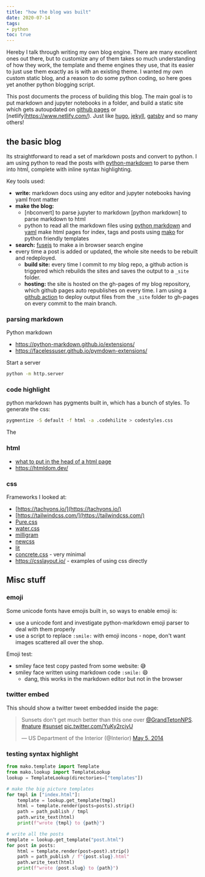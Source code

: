 ```yaml
---
title: "how the blog was built"
date: 2020-07-14
tags:
- python
toc: true
---
```


Hereby I talk through writing my own blog engine. There are many excellent ones out there, but to customize any of them takes so much understanding of how they work, the template and theme engines they use, that its easier to just use them exactly as is with an existing theme. I wanted my own custom static blog, and a reason to do some python coding, so here goes yet another python blogging script.

This post documents the process of building this blog. The main goal is to put markdown and jupyter notebooks in a folder, and build a static site which gets autoupdated on [github pages](https://pages.github.com/) or [netlify]https://www.netlify.com/). Just like [hugo](https://gohugo.io/), [jekyll](https://jekyllrb.com/), [gatsby](https://www.gatsbyjs.org/) and so many others!

## the basic blog

Its straightforward to read a set of markdown posts and convert to python. I am using python to read the posts with [python-markdown](https://python-markdown.github.io/) to parse them into html, complete with inline syntax highlighting.

Key tools used:

- **write:** markdown docs using any editor and jupyter notebooks having yaml front matter
- **make the blog:** 
  - [nbconvert] to parse jupyter to markdown [python markdown] to parse markdown to html
  - python to read all the markdown files using [python markdown](https://python-markdown.github.io/) and [yaml](https://pyyaml.org/wiki/PyYAMLDocumentation) make html pages for index, tags and posts using [mako](https://www.makotemplates.org/) for python friendly templates
- **search:** [fusejs](https://fusejs.io/) to make a in browser search engine
- every time a post is added or updated, the whole site needs to be rebuilt and redeployed. 
  - **build site:** every time I commit to my blog repo, a github action is triggered which rebuilds the sites and saves the output to a `_site` folder.
  - **hosting:** the site is hosted on the gh-pages of my blog repository, which github pages auto republishes on every time. I am using a [github action](https://github.com/peaceiris/actions-gh-pages) to deploy output files from the `_site` folder to gh-pages on every commit to the main branch.

### parsing markdown

Python markdown 

- https://python-markdown.github.io/extensions/
- https://facelessuser.github.io/pymdown-extensions/



Start a server

```bash
python -m http.server
```



### code highlight

python markdown has pygments built in, which has a bunch of styles. To generate the css:

```bash
pygmentize -S default -f html -a .codehilite > codestyles.css
```

The 



### html

- [what to put in the head of a html page](https://github.com/joshbuchea/HEAD)
- https://htmldom.dev/

### css

Frameworks I looked at:

- [https://tachyons.io/](https://tachyons.io/) 
- [https://tailwindcss.com/](https://tailwindcss.com/)
- [Pure.css](https://purecss.io/)
- [water.css](https://github.com/kognise/water.css)
- [milligram](https://milligram.io/)
- [newcss](https://newcss.net/)
- [lit](https://ajusa.github.io/lit/docs/lit.html)
- [concrete.css](https://concrete.style/) - very minimal
- https://csslayout.io/ - examples of using css directly





## Misc stuff

### emoji

Some unicode fonts have emojis built in, so ways to enable emoji is:

- use a unicode font and investigate python-markdown emoji parser to deal with them properly
- use a script to replace `:smile:` with emoji incons - nope, don't want images scattered all over the shop.

Emoji test:

- smiley face test copy pasted from some website: 😅
- smiley face written using markdown code `:smile:`​ :smile: 
  - dang, this works in the markdown editor but not in the browser

### twitter embed

This should show a twitter tweet embedded inside the page:

<blockquote class="twitter-tweet"><p lang="en" dir="ltr">Sunsets don&#39;t get much better than this one over <a href="https://twitter.com/GrandTetonNPS?ref_src=twsrc%5Etfw">@GrandTetonNPS</a>. <a href="https://twitter.com/hashtag/nature?src=hash&amp;ref_src=twsrc%5Etfw">#nature</a> <a href="https://twitter.com/hashtag/sunset?src=hash&amp;ref_src=twsrc%5Etfw">#sunset</a> <a href="http://t.co/YuKy2rcjyU">pic.twitter.com/YuKy2rcjyU</a></p>&mdash; US Department of the Interior (@Interior) <a href="https://twitter.com/Interior/status/463440424141459456?ref_src=twsrc%5Etfw">May 5, 2014</a></blockquote> <script async src="https://platform.twitter.com/widgets.js" charset="utf-8"></script>

### testing syntax highlight

```python
from mako.template import Template
from mako.lookup import TemplateLookup
lookup = TemplateLookup(directories=["templates"])

# make the big picture templates
for tmpl in ["index.html"]:
    template = lookup.get_template(tmpl)
    html = template.render(posts=posts).strip()
    path = path_publish / tmpl
    path.write_text(html)
    print(f"wrote {tmpl} to {path}")

# write all the posts
template = lookup.get_template("post.html")
for post in posts:
    html = template.render(post=post).strip()
    path = path_publish / f"{post.slug}.html"
    path.write_text(html)
    print(f"wrote {post.slug} to {path}")
```